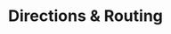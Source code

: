 ---
title: Directions & Routing
eleventyNavigation:
  parent: docs
  key: directions
  title: Directions & Routing
  order: 30
---